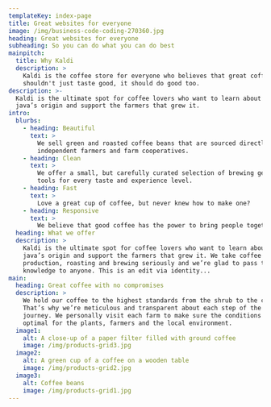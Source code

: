 ```yaml
---
templateKey: index-page
title: Great websites for everyone
image: /img/business-code-coding-270360.jpg
heading: Great websites for everyone
subheading: So you can do what you can do best
mainpitch:
  title: Why Kaldi
  description: >
    Kaldi is the coffee store for everyone who believes that great coffee
    shouldn't just taste good, it should do good too.
description: >-
  Kaldi is the ultimate spot for coffee lovers who want to learn about their
  java’s origin and support the farmers that grew it.
intro:
  blurbs:
    - heading: Beautiful
      text: >
        We sell green and roasted coffee beans that are sourced directly from
        independent farmers and farm cooperatives.
    - heading: Clean
      text: >
        We offer a small, but carefully curated selection of brewing gear and
        tools for every taste and experience level.
    - heading: Fast
      text: >
        Love a great cup of coffee, but never knew how to make one?
    - heading: Responsive
      text: >
        We believe that good coffee has the power to bring people together.
  heading: What we offer
  description: >
    Kaldi is the ultimate spot for coffee lovers who want to learn about their
    java’s origin and support the farmers that grew it. We take coffee
    production, roasting and brewing seriously and we’re glad to pass that
    knowledge to anyone. This is an edit via identity...
main:
  heading: Great coffee with no compromises
  description: >
    We hold our coffee to the highest standards from the shrub to the cup.
    That’s why we’re meticulous and transparent about each step of the coffee’s
    journey. We personally visit each farm to make sure the conditions are
    optimal for the plants, farmers and the local environment.
  image1:
    alt: A close-up of a paper filter filled with ground coffee
    image: /img/products-grid3.jpg
  image2:
    alt: A green cup of a coffee on a wooden table
    image: /img/products-grid2.jpg
  image3:
    alt: Coffee beans
    image: /img/products-grid1.jpg
---
```


